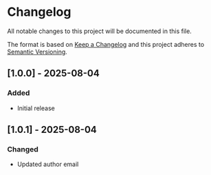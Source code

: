# Changelog

All notable changes to this project will be documented in this file.

The format is based on [Keep a Changelog](http://keepachangelog.com/) and this project adheres to [Semantic Versioning](http://semver.org/).

## [1.0.0] - 2025-08-04

### Added

- Initial release

## [1.0.1] - 2025-08-04

### Changed

- Updated author email
